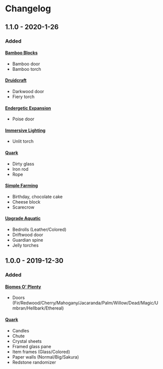 # Changelog

## 1.1.0 - 2020-1-26
### Added
#### [Bamboo Blocks](https://www.curseforge.com/minecraft/mc-mods/bamboo-blocks)
- Bamboo door
- Bamboo torch
#### [Druidcraft](https://www.curseforge.com/minecraft/mc-mods/druidcraft)
- Darkwood door
- Fiery torch
#### [Endergetic Expansion](https://www.curseforge.com/minecraft/mc-mods/endergetic)
- Poise door
#### [Immersive Lighting](https://www.curseforge.com/minecraft/mc-mods/immersive-lighting)
- Unlit torch
#### [Quark](https://www.curseforge.com/minecraft/mc-mods/quark)
- Dirty glass
- Iron rod
- Rope
#### [Simple Farming](https://www.curseforge.com/minecraft/mc-mods/simple-farming)
- Birthday, chocolate cake
- Cheese block
- Scarecrow
#### [Upgrade Aquatic](https://www.curseforge.com/minecraft/mc-mods/upgrade-aquatic)
- Bedrolls (Leather/Colored)
- Driftwood door
- Guardian spine
- Jelly torches

## 1.0.0 - 2019-12-30
### Added
#### [Biomes O' Plenty](https://www.curseforge.com/minecraft/mc-mods/biomes-o-plenty)
- Doors (Fir/Redwood/Cherry/Mahogany/Jacaranda/Palm/Willow/Dead/Magic/Umbran/Hellbark/Ethereal)
#### [Quark](https://www.curseforge.com/minecraft/mc-mods/quark)
- Candles
- Chute
- Crystal sheets
- Framed glass pane
- Item frames (Glass/Colored)
- Paper walls (Normal/Big/Sakura)
- Redstone randomizer
